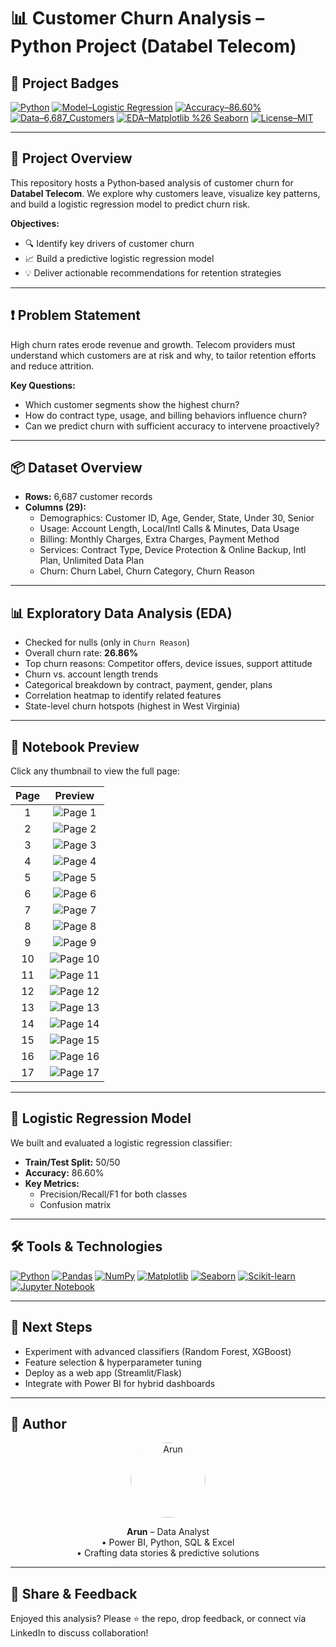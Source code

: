 # 📊 Customer Churn Analysis – Python Project (Databel Telecom)

## 🚀 Project Badges

[![Python](https://img.shields.io/badge/Python-3.9%2B-blue)](https://www.python.org/) [![Model–Logistic Regression](https://img.shields.io/badge/Model-Logistic%20Regression-green)](#logistic-regression-model) [![Accuracy–86.60%](https://img.shields.io/badge/Accuracy-86.60%25-success)](#logistic-regression-model) [![Data–6,687_Customers](https://img.shields.io/badge/Data-6%2C687_Customers-orange)](#dataset-overview) [![EDA–Matplotlib %26 Seaborn](https://img.shields.io/badge/EDA-Matplotlib%20%26%20Seaborn-yellow)](#exploratory-data-analysis-eda) [![License–MIT](https://img.shields.io/badge/License-MIT-blue)](LICENSE)


---

## 📘 Project Overview

This repository hosts a Python‐based analysis of customer churn for **Databel Telecom**. We explore why customers leave, visualize key patterns, and build a logistic regression model to predict churn risk.

**Objectives:**
- 🔍 Identify key drivers of customer churn  
- 📈 Build a predictive logistic regression model  
- 💡 Deliver actionable recommendations for retention strategies  

---

## ❗ Problem Statement

High churn rates erode revenue and growth. Telecom providers must understand which customers are at risk and why, to tailor retention efforts and reduce attrition.

**Key Questions:**
- Which customer segments show the highest churn?  
- How do contract type, usage, and billing behaviors influence churn?  
- Can we predict churn with sufficient accuracy to intervene proactively?  

---

## 📦 Dataset Overview

- **Rows:** 6,687 customer records  
- **Columns (29):**  
  - Demographics: Customer ID, Age, Gender, State, Under 30, Senior  
  - Usage: Account Length, Local/Intl Calls & Minutes, Data Usage  
  - Billing: Monthly Charges, Extra Charges, Payment Method  
  - Services: Contract Type, Device Protection & Online Backup, Intl Plan, Unlimited Data Plan  
  - Churn: Churn Label, Churn Category, Churn Reason  

---

## 📊 Exploratory Data Analysis (EDA)

- Checked for nulls (only in `Churn Reason`)  
- Overall churn rate: **26.86%**  
- Top churn reasons: Competitor offers, device issues, support attitude  
- Churn vs. account length trends  
- Categorical breakdown by contract, payment, gender, plans  
- Correlation heatmap to identify related features  
- State-level churn hotspots (highest in West Virginia)

---

## 📐 Notebook Preview

Click any thumbnail to view the full page:

| Page | Preview |
|:----:|:-------:|
| 1  | ![Page 1](https://github.com/data-wizard-AKP/customer-churn-analysis-python-databel/blob/main/Python_code/page_1.png) |
| 2  | ![Page 2](https://github.com/data-wizard-AKP/customer-churn-analysis-python-databel/blob/main/Python_code/page_2.png) |
| 3  | ![Page 3](https://github.com/data-wizard-AKP/customer-churn-analysis-python-databel/blob/main/Python_code/page_3.png) |
| 4  | ![Page 4](https://github.com/data-wizard-AKP/customer-churn-analysis-python-databel/blob/main/Python_code/page_4.png) |
| 5  | ![Page 5](https://github.com/data-wizard-AKP/customer-churn-analysis-python-databel/blob/main/Python_code/page_5.png) |
| 6  | ![Page 6](https://github.com/data-wizard-AKP/customer-churn-analysis-python-databel/blob/main/Python_code/page_6.png) |
| 7  | ![Page 7](https://github.com/data-wizard-AKP/customer-churn-analysis-python-databel/blob/main/Python_code/page_7.png) |
| 8  | ![Page 8](https://github.com/data-wizard-AKP/customer-churn-analysis-python-databel/blob/main/Python_code/page_8.png) |
| 9  | ![Page 9](https://github.com/data-wizard-AKP/customer-churn-analysis-python-databel/blob/main/Python_code/page_9.png) |
| 10 | ![Page 10](https://github.com/data-wizard-AKP/customer-churn-analysis-python-databel/blob/main/Python_code/page_10.png) |
| 11 | ![Page 11](https://github.com/data-wizard-AKP/customer-churn-analysis-python-databel/blob/main/Python_code/page_11.png) |
| 12 | ![Page 12](https://github.com/data-wizard-AKP/customer-churn-analysis-python-databel/blob/main/Python_code/page_12.png) |
| 13 | ![Page 13](https://github.com/data-wizard-AKP/customer-churn-analysis-python-databel/blob/main/Python_code/page_13.png) |
| 14 | ![Page 14](https://github.com/data-wizard-AKP/customer-churn-analysis-python-databel/blob/main/Python_code/page_14.png) |
| 15 | ![Page 15](https://github.com/data-wizard-AKP/customer-churn-analysis-python-databel/blob/main/Python_code/page_15.png) |
| 16 | ![Page 16](https://github.com/data-wizard-AKP/customer-churn-analysis-python-databel/blob/main/Python_code/page_16.png) |
| 17 | ![Page 17](https://github.com/data-wizard-AKP/customer-churn-analysis-python-databel/blob/main/Python_code/page_17.png) |

---

## 🤖 Logistic Regression Model

We built and evaluated a logistic regression classifier:

- **Train/Test Split:** 50/50  
- **Accuracy:** 86.60%  
- **Key Metrics:**  
  - Precision/Recall/F1 for both classes  
  - Confusion matrix  

---

## 🛠️ Tools & Technologies

[![Python](https://img.shields.io/badge/Python-3.9%2B-3776AB?style=for-the-badge&logo=python&logoColor=white)](https://www.python.org/) [![Pandas](https://img.shields.io/badge/Pandas-150458?style=for-the-badge&logo=pandas&logoColor=white)](https://pandas.pydata.org/) [![NumPy](https://img.shields.io/badge/NumPy-013243?style=for-the-badge&logo=numpy&logoColor=white)](https://numpy.org/) [![Matplotlib](https://img.shields.io/badge/Matplotlib-11557C?style=for-the-badge&logo=matplotlib&logoColor=white)](https://matplotlib.org/) [![Seaborn](https://img.shields.io/badge/Seaborn-77AADD?style=for-the-badge&logo=seaborn&logoColor=white)](https://seaborn.pydata.org/) [![Scikit-learn](https://img.shields.io/badge/scikit--learn-F7931E?style=for-the-badge&logo=scikit-learn&logoColor=white)](https://scikit-learn.org/) [![Jupyter Notebook](https://img.shields.io/badge/Jupyter%20Notebook-F37626?style=for-the-badge&logo=jupyter&logoColor=white)](https://jupyter.org/)


---

## 📌 Next Steps

- Experiment with advanced classifiers (Random Forest, XGBoost)  
- Feature selection & hyperparameter tuning  
- Deploy as a web app (Streamlit/Flask)  
- Integrate with Power BI for hybrid dashboards  

---

## 👤 Author

<p align="center">
  <img src="https://raw.githubusercontent.com/data-wizard-AKP/customer-churn-analysis-python-databel/main/Python_code/Arun.jpeg" alt="Arun" width="120" style="border-radius:50%;" />
</p>

<p align="center">
  <strong>Arun</strong> – Data Analyst<br/>
  • Power BI, Python, SQL & Excel<br/>
  • Crafting data stories & predictive solutions
</p>

---

## 📢 Share & Feedback

Enjoyed this analysis? Please ⭐ the repo, drop feedback, or connect via LinkedIn to discuss collaboration!  


